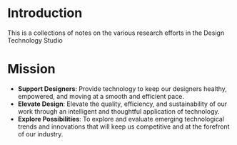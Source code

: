 # Introduction
This is a collections of notes on the various research efforts in the Design Technology Studio

# Mission

- **Support Designers**: Provide technology to keep our designers healthy, empowered, and moving at a smooth and efficient pace.
- **Elevate Design**: Elevate the quality, efficiency, and sustainability of our work through an intelligent and thoughtful application of technology.
- **Explore Possibilities**: To explore and evaluate emerging technological trends and innovations that will keep us competitive and at the forefront of our industry.